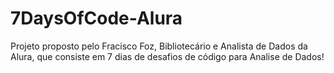 # 7DaysOfCode-Alura
Projeto proposto pelo Fracisco Foz, Bibliotecário e Analista de Dados da Alura, que consiste em 7 dias de desafios de código para Analise de Dados!
